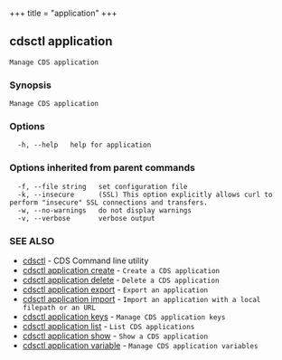+++
title = "application"
+++
## cdsctl application

`Manage CDS application`

### Synopsis

`Manage CDS application`

### Options

```
  -h, --help   help for application
```

### Options inherited from parent commands

```
  -f, --file string   set configuration file
  -k, --insecure      (SSL) This option explicitly allows curl to perform "insecure" SSL connections and transfers.
  -w, --no-warnings   do not display warnings
  -v, --verbose       verbose output
```

### SEE ALSO

* [cdsctl](/manual/components/cdsctl/cdsctl/)	 - CDS Command line utility
* [cdsctl application create](/manual/components/cdsctl/application/create/)	 - `Create a CDS application`
* [cdsctl application delete](/manual/components/cdsctl/application/delete/)	 - `Delete a CDS application`
* [cdsctl application export](/manual/components/cdsctl/application/export/)	 - `Export an application`
* [cdsctl application import](/manual/components/cdsctl/application/import/)	 - `Import an application with a local filepath or an URL`
* [cdsctl application keys](/manual/components/cdsctl/application/keys/)	 - `Manage CDS application keys`
* [cdsctl application list](/manual/components/cdsctl/application/list/)	 - `List CDS applications`
* [cdsctl application show](/manual/components/cdsctl/application/show/)	 - `Show a CDS application`
* [cdsctl application variable](/manual/components/cdsctl/application/variable/)	 - `Manage CDS application variables`

